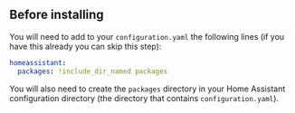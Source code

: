 ## Before installing

You will need to add to your `configuration.yaml` the following lines (if you have this already you can skip this step):

```yaml
homeassistant:
  packages: !include_dir_named packages
```

You will also need to create the `packages` directory in your Home Assistant configuration directory (the directory that contains `configuration.yaml`).

